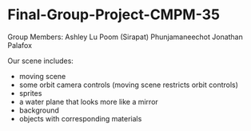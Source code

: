 # Final-Group-Project-CMPM-35

Group Members: 
Ashley Lu
Poom (Sirapat) Phunjamaneechot
Jonathan Palafox

Our scene includes:
* moving scene
* some orbit camera controls (moving scene restricts orbit controls)
* sprites
* a water plane that looks more like a mirror
* background
* objects with corresponding materials
